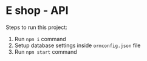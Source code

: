 # E shop - API

Steps to run this project:

1. Run `npm i` command
2. Setup database settings inside `ormconfig.json` file
3. Run `npm start` command
